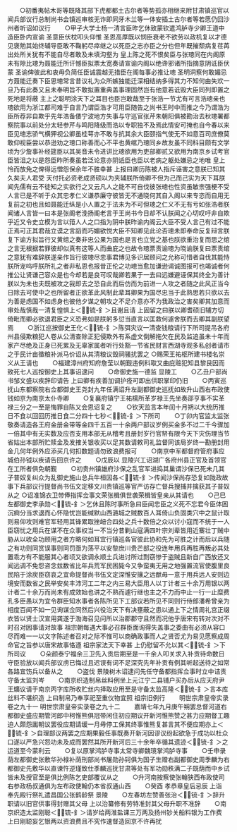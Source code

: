 <!-- { "loadSidebar": true } -->
　　○初番夷帖木哥等既降其部下虎都都土古尔者等势孤亦相继来附甘肃镇巡官以闻兵部议行总制尚书会镇巡审核无诈即同牙木兰等一体安插土古尔者等若愿仍回沙州者听诏如议行
　　○甲子大学士杨一清言臣昨乞休致蒙钦遣鸿胪寺少卿王道中造臣卧内宣谕  圣意臣伏枕叩头仰惟  圣恩高厚既以悯臣衰老不欲劳以政机复以才德见褒勉其始终辅导臣敢不鞠躬尽瘁继之以死臣之志亦臣之分也但年既摧颓病复荏苒出处所关犹有不能自尽者敢及未填沟壑为  皇上陈之死不恨矣臣与张璁同在内阁原未有隙比璁为聂能迁所讦憾臣拟票太宽奏请宣谕内阁以绝谗邪诸所指摘意阴诋臣伏蒙  圣谕俾彼此和衷毋负简任臣诚震越无措臣在阁每事必推让璁  圣明洞察何敢媚忌方聂能迁奏下臣思璁常言昔议礼为众所嫉独能迁深相结纳多得其力不知何由失欢一旦乃有此奏又且未奉明旨不敢拟置重典盖事理固然岂有他意若诋毁大臣同列即置之死地是将蔽  主上之聪明涂天下之耳目也臣岂敢哉至于张浩一节尤有可言浩璁亲也璁欲用为浙江都司难于自言乃谓臣浩才可用臣随告之尚书王时中而推之今乃谓浩为臣所荐非自欺乎先年浩备倭宁波地方失事与守巡官张芹朱朝阳俱被勘治去秋璁署都察院事以前处分太轻参芹与鸣阳降级而浩以专职独不及焉此情安可掩也自今春以来臣见璁志骄气横狎视公卿虽桂萼亦不敢与抗其余大臣颐指气使无不如意百司庶僚莫敢仰视臣尝以恭逊劝之璁口称善而心不平也黄绾乃璁同乡故友虽不同科目颇有文学顷为少詹事补经筵臣以其吴音未令进讲比璁欲用为吏部卿贰又欲用为南京乡试考官臣皆沮之以是怨臣昨所奏虽若泛论意亦阴诋臣也臣以老病之躯处嫌忌之地唯  皇上怜而放免之俾得远憎怨保余年不胜幸甚  上报曰卿历陈被人指斥诬害之意朕已知其久矣夫人君受  天付托必资老成贤硕以为夹辅朕所倚卿不但为己而己实为天下耳朕闻先儒有云不徒知之实欲行之又云凡人之能不可自伐彼张璁也性资虽敏柰强梗不受人言已是不听于众其忠孝仁义谦恭廉守彼皆无不通晓何其自入阁以来专恣而自用无复前之初也且如聂能迁纵是小人置之于法未为不可但璁之仁义不无有亏如张浩者朕闻诸人言皆一曰本是张阁老浼扬阁老言于王尚书今日却不认朕闻之心切叹吁非自欺乎近又令史立模为言以箝人人之口指为阴中朕昨谕内阁云大臣不受人言己有过不能正焉可正其君哉立谟之言謟而巧媚欲悦大臣不知卿见此论否璁未即奉命反复辩言朕复下谕方拟旨行又黄绾之奏非忠公果为国也是言也立党之基也朕欲重治复而思之绾之言无根据若罪彼却似真有这等人而曲庇之也故令璁票责谕璁为晓谕朕复曰票责绾之意犹有难辞朕遂亲作旨行彼璁尽忠事君博见多识居顾问之允称可惜者自伐其能恃朕所宠呜呼朕所礼之者非私恩也报昔正伦之功璁当愈加谦逊谒诚图报可也竭诚者何推公让贤谦己容众是也今却若是良可叹哉卿若果于一去曰远嫌避诬保其终全为善计朕以为未也夫既被攻之我即去之恐自此而后仿而为前进一人攻之者随之此风正当今日除去可使中之也所留者正欲革此风制此辈耳卿果为国尽忠当于此熟思若只欲以去为善是虑国不如虑身也彼他夕谋之朝攻之不足介意亦不为我政治之害矣卿其加意而审处哉慎哉一清复惶惧上＜锍-釒＞且谢且请  上固留之曰朕以卿耆硕旧辅方切倚毗而卿必欲退君臣之义恐弗如是朕躬多愆当直言以匡救何遽舍朕而去卿其副朕望焉
　　○浙江巡按御史王化＜锍-釒＞陈弭灾议一清查钱粮请行下所司提吊各府州县侵欺粮犯人卷从公清查除正犯侵欺外有系虚文倒解拖欠在民及监追虽未十年而家产尽绝及正身已死累及无辜家属者听行处豁一节省民财言西湖寺观多私创者请市之于民计亩徵粮补派马价诏从其清粮议毁祠骚扰罢之
○赐荣王祐枢所建书楼名崇义从王请也
　　○福建漳州府知府詹莹以朝觐违例科取又曲庇赃犯知县黎艮因而致死七人巡按御史上其事诏逮问
　　○命御史施一德监  显陵工
　　○乙丑户部尚书邹文盛以疾辞印请告  上曰卿有疾善加调护痊可即出供职掌印仍旧
　　○丙寅巡抚山东都察院右佥都御史王尧封九年任满诏升左副都御史巡抚如故升山西右布政使钱如京为南京太仆寺卿
　　○复襄府镇宁王祐檽所革岁禄王先坐奏邵亨事不实革禄三分之一至是悔罪自陈又会恩诏复之
　　○钦天监言本年闰十月朔以大统历推日不食以回回历推日食二分四十七秒＜锍-釒＞下所司
　　○丁卯内官监太监张敬奏请造各王府金册金带等金四千五百一十余两户部议岁例买金多不过二千今骤加一倍其中有无实数及应否支用本部无从稽考且册封岁行官帑有限今天下灾伤理当节省姑出本部所贮赎金及发搉关银收买以足其数请敕司礼监督同该局岁终一勘册封用金几何年例外应添买几何扣数题请勿致浪费报可
　　○南京中军都督府管府事应城伯孙钺以疾请告回京许之
　　○戊辰以  显陵兴工诏湖广各府州县正官及首领官在工所者俱免朝觐
　　○初贵州镇雄府沙保之乱官军进捣其巢谓沙保已死未几其子普奴复纠众为乱御史施山总兵牛桓因各＜锍-釒＞传闻沙保尚存恐复如陇政故事下兵部议行提督尚书伍文定移文川贵镇巡等官严访存亡督兵搜捕并擒获其子普奴从之
○诏准锦衣卫带俸指挥佥事文荣张楫俱世袭荣楫皆皇亲从其请也
　　○己巳左都御史李承勋＜锍-釒＞乞休且陈时事所急曰臣闻忠臣之义死不忘君今臣体困沉痾分当求退而心怀隐忧岂能缄默山西潞城之贼数百人耳倚山负固类穴中之鼠计取则易仰攻则难官军轻用其锋累取挫衄合四处之兵十数倍之众以讨小寇而不统于一人臣窃忧之用兵在谋不在众事权当一不当分昔剿山寇满四叶宗刘辈皆用近寨壮丁贼中胁从以收全功顾用之者方略何如耳宜行镇巡各官彼此协和先为可胜之计而后以兵随之有功则同赏误事则同罚亟为荡平以安黎庶川贵芒部之役连年用兵再胜再叛必其处置乖方有不能服其心者顷又欲调永顺土兵进讨所过剽窃惨于盗贼且新自广西放还又闻远调不免怨咨念兹数省比年兵荒军民困毙今又争蛮夷无用之地强置流官使腹里良民陷于涂炭臣窃哀之宜命提督尚书伍文定深惟安攘之远猷毋一意于用兵远人安则边境安而数省之民举安矣丰沛河工二年之内三易大臣用人以丁计者三十余万用银以两计者二十余万而尚未有成效始也讲之不熟而遽行继也主之不力而中止一行一止糜费孔多臣愚以为宜令群臣知水事者各陈所见下工部议若所见不同则行侍郎潘希曾亲为相度百闻不如一见询谋佥同然后兴役治天下有决壅蔽之患以通上下之情周礼宫正缀衣皆以贤士汉宣用龚遂于渤海召见问所以治郡郡守且然而况他乎唐宋有转对次对不时召对因事请对故事  祖宗朝每遇大事必召群臣面询得失盖事之委曲有必须从容口尽而难一一以文字陈述者召对之际不惟可以商确政事而人之贤否尤为易见愿察成周命官之旨参以唐宋故事恪遵  祖宗家法天下幸甚  上仍慰留不允以其＜锍-釒＞下所司议
　　○朵颜泰宁福余三卫先入贡后期至是一千余人叩关求入补贡待命数日守臣验放以闻兵部议虏已悔过且迟误有词不足深究先年补贡有例其听起送待之如常各路宜饬兵以备从之
　　○盗伐  景陵树木诏逮问先任守备都指挥佥事时立中诘责守备太监刘岑
　　○南京织造制帛丝料例坐上元江宁二县铺户买办后从应天府尹王爌议请于南京丙字库所收贮丝内择取应用至是守备太监高隆＜锍-釒＞言本库丝料不堪织造  上曰制帛乃奉享祀至重仪物宜照  祖宗旧例行
　　明世宗肃皇帝实录卷之九十一
明世宗肃皇帝实录卷之九十二
　　嘉靖七年九月庚午朔罢总督河道右都御史盛应期管河郎中柯惟熊俱冠带闲住初应期议开新河惟熊赞之甚力应期督工趣迫人颇怨讟朝议罢役应期请缓一月毋停工保其终事惟熊复甚言其不便应期亦上＜锍-釒＞自理部议两罢之应期果毅任事既奏开新河因谬议纷起欲急于成功以杜众口遂以严急兴怨功未及成而罢然其所开新河后三十余年卒循其遗迹＜锍-釒＞之运道至今蒙利云
　　○复以原掌鸿胪寺事太常寺卿魏璄掌鸿胪寺事
　　○壬申录荫左都御史张敷华孙禄补荫刑部尚书屠勋孙钶俱为国子生赠右副都御史周季麟为右都御史先敷华以直谏忤逆瑾致仕季麟巡抚甘肃等处有军功勋秩满二子既荫而中乡试皆未及授官至是俱比例陈乞吏部覆议从之
　　○升河南按察使张翰狭西布政使司右参政杨叔通俱为左布政使翰仍本省叔通山西
　　○癸酉  孝恭章皇后忌辰  上诣  奉先殿行祭礼遣昌国公张鹤龄祭  景陵
　　○左春坊左赞善张治＜锍-釒＞辞升职请以旧官供事得封赠其父母  上以治纂修有劳特准封其父母升职不准辞
　　○南京织造太监刚聪＜锍-釒＞请岁给两淮盐课三万两及扬州钞关船料银为工作费  上曰刚聪妄乞银两以资浪费且不究作速督造回京不许再扰
